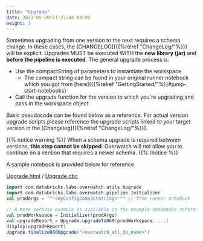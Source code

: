 ```yaml
---
title: "Upgrade"
date: 2021-05-20T21:27:44-04:00
weight: 3
---
```


Sometimes upgrading from one version to the next requires a schema change. In these cases, the 
[CHANGELOG]({{%relref "ChangeLog/"%}}) will be explicit. Upgrades MUST be executed WITH the **new library (jar)** and 
**before the pipeline is executed**. The general upgrade process is:
* Use the compactString of parameters to instantiate the workspace
  * The compact string can be found in your original runner notebook which you got from 
    [here]({{%relref "GettingStarted/"%}}#jump-start-notebooks)
* Call the upgrade function for the version to which you're upgrading and pass in the workspace object

Basic pseudocode can be found below as a reference. For actual version upgrade scripts please reference the upgrade 
scripts linked to your target version in the [Changelog]({{%relref "ChangeLog/"%}}).

{{% notice warning %}}
When a schema upgrade is required between versions, **this step cannot be skipped**. Overwatch will not allow you 
to continue on a version that requires a newer schema.
{{% /notice %}}

A sample notebook is provided below for reference.

[Upgrade.html](/assets/ChangeLog/Upgrade_Example.html) / [Upgrade.dbc](/assets/ChangeLog/Upgrade_Example.dbc)

```scala
import com.databricks.labs.overwatch.utils.Upgrade
import com.databricks.labs.overwatch.pipeline.Initializer
val prodArgs = """<myConfigCompactString>""" // from runner notebook

// A more verbose example is available in the example notebooks referenced above
val prodWorkspace = Initializer(prodArgs)
val upgradeReport = Upgrade.upgradeTo060(prodWorkspace, ...)
display(upgradeReport)
Upgrade.finalize060Upgrade("<overwatch_etl_db_name>")
```
